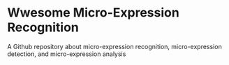 # Wwesome Micro-Expression Recognition
A Github repository about micro-expression recognition, micro-expression detection, and micro-expression analysis
